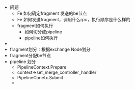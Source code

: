 - 问题
	- Fe 如何确定fragment 发送的be节点
	- Fe 如何发送fragment，调用什么rpc，执行顺序是什么样的
	- fragment如何执行
		- 如何切分成pipeline
		- pipeline如何执行
-
- fragment划分：根据exchange Node划分
- fragment分配be节点
- pipeline 划分
	- PipelineContext.Prepare
	- context->set_merge_controller_handler
	- PipelineConetx.Submit
	-